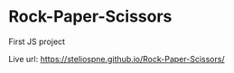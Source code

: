 # Rock-Paper-Scissors
First JS project

Live url: https://steliospne.github.io/Rock-Paper-Scissors/
